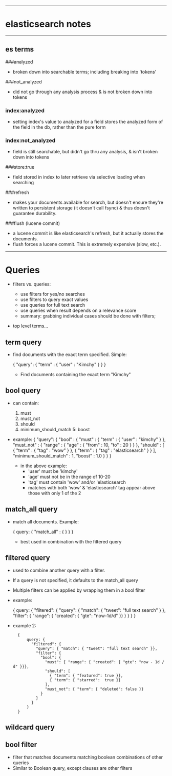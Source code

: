 **********************************************************************************************
elasticsearch notes
===================
**********************************************************************************************
es terms
--------
###analyzed
*   broken down into searchable terms; including breaking into 'tokens'

###not_analyzed
*   did not go through any analysis process & is not broken down into tokens

### index:analyzed
*   setting index's value to analyzed for a field stores the analyzed form of the field in the db,
    rather than the pure form

### index:not_analyzed
*   field is still searchable, but didn't go thru any analysis, & isn't broken down into tokens

###store:true
*   field stored in index to later retrieve via selective loading when searching

###refresh
*   makes your documents available for search, but doesn't ensure they're written to persistent
    storage (it doesn't call fsync) & thus doesn't guarantee durability.

###flush (lucene commit)
*   a lucene commit is like elasticsearch's refresh, but it actually stores the documents.
*   flush forces a lucene commit. This is extremely expensive (slow, etc.).

---------------------------------------------------------------------------------------------------

Queries
=======

*   filters vs. queries:

    *   use filters for yes/no searches
    *   use filters to query exact values
    *   use queries for full text search
    *   use queries when result depends on a relevance score
    *   summary: grabbing individual cases should be done with filters;


* top level terms...

term query
----------

*   find documents with the exact term specified. Simple:

    {
      "query": {
        "term" : { "user" : "Kimchy" }
      }
    }

    *   Find documents containing the exact term "Kimchy"

bool query
----------

*   can contain:

    1. must
    2. must_not
    3. should
    4. minimum_should_match
    5: boost

* example:
    {
      "query": {
        "bool" : {
            "must" : {
                "term" : { "user" : "kimchy" }
            },
            "must_not" : {
                "range" : {
                    "age" : { "from" : 10, "to" : 20 }
                }
            },
            "should" : [
                {
                    "term" : { "tag" : "wow" }
                },
                {
                    "term" : { "tag" : "elasticsearch" }
                }
            ],
            "minimum_should_match" : 1,
            "boost" : 1.0
        }
      }
    }

    * in the above example:
        *   'user' must be 'kimchy'
        *   'age' must not be in the range of 10-20
        *   'tag' must contain 'wow' and/or 'elasticsearch
        *   matches with both 'wow' & 'elasticsearch' tag appear above those with only 1 of the 2

match_all query
---------------

* match all documents. Example:

    {
      query: {
        "match_all" : { }
      }
    }

    *   best used in combination with the filtered query


filtered query
--------------

*   used to combine another query with a filter.
*   If a query is not specified, it defaults to the match_all query
*   Multiple filters can be applied by wrapping them in a bool filter

*   example:

    {
      query: {
        "filtered": {
          "query": {
            "match": { "tweet": "full text search" }
          },
          "filter": {
            "range": { "created": { "gte": "now-1d/d" }}
          }
        }
      }
    }

* example 2:

		{
			query: {
			  "filtered": {
			    "query": { "match": { "tweet": "full text search" }},
			    "filter": {
			      "bool": {
			        "must": { "range": { "created": { "gte": "now - 1d / d" }}},
			        "should": [
			          { "term": { "featured": true }},
			          { "term": { "starred":  true }}
			        ],
			        "must_not": { "term": { "deleted": false }}
			      }
			    }
			  }
			}
		}


wildcard query
--------------


bool filter
-----------
*   filter that matches documents matching boolean combinations of other queries
*   Similar to Boolean query, except clauses are other filters